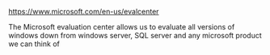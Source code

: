 https://www.microsoft.com/en-us/evalcenter

The Microsoft evaluation center allows us to evaluate all versions of windows down from windows server, SQL server and any microsoft product we can think of